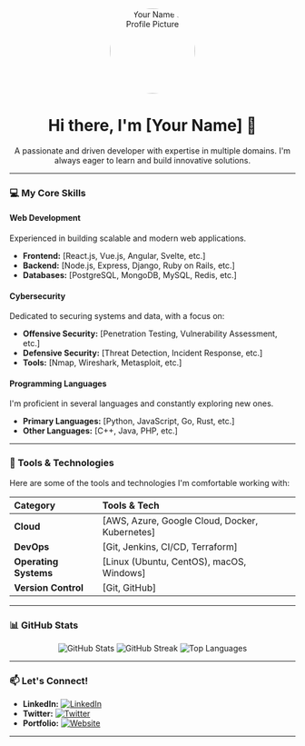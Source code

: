 <div align="center">
  <img src="https://example.com/your-photo.png" alt="Your Name's Profile Picture" width="150" style="border-radius: 50%;">
  <h1>Hi there, I'm [Your Name] 👋</h1>
  <p>A passionate and driven developer with expertise in multiple domains. I'm always eager to learn and build innovative solutions.</p>
</div>

---

### 💻 My Core Skills

#### Web Development
Experienced in building scalable and modern web applications.
- **Frontend:** [React.js, Vue.js, Angular, Svelte, etc.]
- **Backend:** [Node.js, Express, Django, Ruby on Rails, etc.]
- **Databases:** [PostgreSQL, MongoDB, MySQL, Redis, etc.]

#### Cybersecurity
Dedicated to securing systems and data, with a focus on:
- **Offensive Security:** [Penetration Testing, Vulnerability Assessment, etc.]
- **Defensive Security:** [Threat Detection, Incident Response, etc.]
- **Tools:** [Nmap, Wireshark, Metasploit, etc.]

#### Programming Languages
I'm proficient in several languages and constantly exploring new ones.
- **Primary Languages:** [Python, JavaScript, Go, Rust, etc.]
- **Other Languages:** [C++, Java, PHP, etc.]

---

### 🔧 Tools & Technologies

Here are some of the tools and technologies I'm comfortable working with:

| Category | Tools & Tech |
| :--- | :--- |
| **Cloud** | [AWS, Azure, Google Cloud, Docker, Kubernetes] |
| **DevOps** | [Git, Jenkins, CI/CD, Terraform] |
| **Operating Systems** | [Linux (Ubuntu, CentOS), macOS, Windows] |
| **Version Control** | [Git, GitHub] |

---

### 📊 GitHub Stats

<div align="center">
  <img src="https://github-readme-stats.vercel.app/api?username=[your-github-username]&show_icons=true&theme=onedark" alt="GitHub Stats">
  <img src="https://github-readme-streak-stats.herokuapp.com/?user=[your-github-username]&theme=onedark" alt="GitHub Streak">
  <img src="https://github-readme-stats.vercel.app/api/top-langs/?username=[your-github-username]&layout=compact&theme=onedark" alt="Top Languages">
</div>

---

### 📫 Let's Connect!

- **LinkedIn:** [![LinkedIn](https://img.shields.io/badge/LinkedIn-0077B5?style=for-the-badge&logo=linkedin&logoColor=white)](https://www.linkedin.com/in/[your-linkedin-username])
- **Twitter:** [![Twitter](https://img.shields.io/badge/Twitter-1DA1F2?style=for-the-badge&logo=twitter&logoColor=white)](https://twitter.com/[your-twitter-username])
- **Portfolio:** [![Website](https://img.shields.io/badge/Website-5D3FD3?style=for-the-badge&logo=github&logoColor=white)](https://[your-portfolio-website.com])

---
